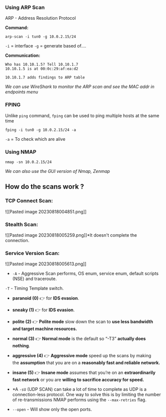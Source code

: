 
### Using ARP Scan

ARP - Address Resolution Protocol

**Command:**
```
arp-scan -i tun0 -g 10.0.2.15/24
```

``-i`` = interface
`-g` = generate based of....

**Communication:**
```
Who has 10.10.1.5? Tell 10.10.1.7
10.10.1.5 is at 00:0c:29:af:ea:d2

10.10.1.7 adds findings to ARP table
```

*We can use WireShark to monitor the ARP scan and see the MAC addr in endpoints menu* 

### FPING 

Unlike `ping` command, `fping` can be used to ping multiple hosts at the same time

```
fping -i tun0 -g 10.0.2.15/24 -a
```

`-a` = To check which are alive

### Using NMAP

```
nmap -sn 10.0.2.15/24
```

*We can also use the GUI version of Nmap, Zenmap*

## How do the scans work ?

### TCP Connect Scan:

![[Pasted image 20230818004851.png]]

### Stealth Scan:

![[Pasted image 20230818005259.png]]*It doesn't complete the connection.

### Service Version Scan:

![[Pasted image 20230818005613.png]]

- `-A` - Aggressive Scan performs, OS enum, service enum, default scripts (NSE) and traceroute.

`-T` - Timing Template switch.
- **paranoid (0)** 👉 for **IDS evasion**.
- **sneaky (1)** 👉 for **IDS evasion**.
- **polite (2)** 👉 **Polite mode** slow down the scan to **use less bandwidth and target machine resources.**
- **normal (3)** 👉 **Normal mode** is the default so “-T3” **actually does nothing**.
- **aggressive (4)** 👉 **Aggressive mode** speed up the scans by making the **assumption** that you are on a **reasonably fast and reliable network.**
- **insane (5)** 👉 **Insane mode** assumes that you’re on an **extraordinarily fast network** or you are **willing to sacrifice accuracy for speed.**

- *A `-sU` (UDP SCAN) can take a lot of time to complete as UDP is a connection-less protocol. One way to solve this is by limiting the number of re-transmissions NMAP performs using the `--max-retries` flag.

- `--open` - Will show only the open ports.

